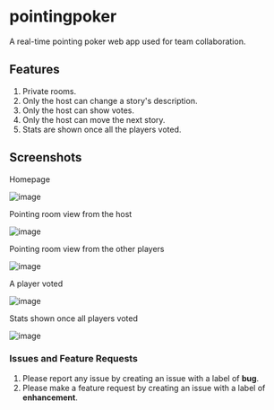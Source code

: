 # pointingpoker

A real-time pointing poker web app used for team collaboration.

## Features

1. Private rooms.
2. Only the host can change a story's description.
3. Only the host can show votes.
4. Only the host can move the next story.
5. Stats are shown once all the players voted.

## Screenshots

Homepage

![image](https://user-images.githubusercontent.com/7309086/120936208-ac3d5880-c6d4-11eb-9b82-4dbbe7397467.png)

Pointing room view from the host

![image](https://user-images.githubusercontent.com/7309086/120936245-e7d82280-c6d4-11eb-981c-c47dee9d04f5.png)

Pointing room view from the other players

![image](https://user-images.githubusercontent.com/7309086/120936272-0dfdc280-c6d5-11eb-8f92-fb554317ffdb.png)

A player voted

![image](https://user-images.githubusercontent.com/7309086/120936319-34236280-c6d5-11eb-983c-9300004838bf.png)

Stats shown once all players voted

![image](https://user-images.githubusercontent.com/7309086/120936378-75b40d80-c6d5-11eb-8396-c8c03487bfa3.png)

### Issues and Feature Requests

1. Please report any issue by creating an issue with a label of **bug**.
2. Please make a feature request by creating an issue with a label of **enhancement**.
